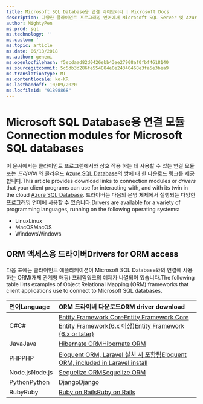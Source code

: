 ```yaml
---
title: Microsoft SQL Database용 연결 라이브러리 | Microsoft Docs
description: 다양한 클라이언트 프로그래밍 언어에서 Microsoft SQL Server 및 Azure SQL Database에 연결할 수 있도록 돕는 모듈의 다운로드 링크를 제공합니다.
author: MightyPen
ms.prod: sql
ms.technology: ''
ms.custom: ''
ms.topic: article
ms.date: 06/18/2018
ms.author: genemi
ms.openlocfilehash: f5ecdaad82d0426ebb43ee27908af0fbf4618140
ms.sourcegitcommit: 5c5db3d286fe554884e0e24340468e3fa5e3bea9
ms.translationtype: MT
ms.contentlocale: ko-KR
ms.lasthandoff: 10/09/2020
ms.locfileid: "91898868"
---
```

# <a name="connection-modules-for-microsoft-sql-databases"></a><span data-ttu-id="e07c0-103">Microsoft SQL Database용 연결 모듈</span><span class="sxs-lookup"><span data-stu-id="e07c0-103">Connection modules for Microsoft SQL databases</span></span>

<span data-ttu-id="e07c0-104">이 문서에서는 클라이언트 프로그램에서와 상호 작용 하는 데 사용할 수 있는 연결 모듈 또는 *드라이버* 와 클라우드 [Azure SQL Database](https://docs.microsoft.com/azure/sql-database/)의 쌍에 대 한 다운로드 링크를 제공 합니다.</span><span class="sxs-lookup"><span data-stu-id="e07c0-104">This article provides download links to connection modules or *drivers* that your client programs can use for interacting with, and with its twin in the cloud [Azure SQL Database](https://docs.microsoft.com/azure/sql-database/).</span></span> <span data-ttu-id="e07c0-105">드라이버는 다음의 운영 체제에서 실행되는 다양한 프로그래밍 언어에 사용할 수 있습니다.</span><span class="sxs-lookup"><span data-stu-id="e07c0-105">Drivers are available for a variety of programming languages, running on the following operating systems:</span></span>

- <span data-ttu-id="e07c0-106">Linux</span><span class="sxs-lookup"><span data-stu-id="e07c0-106">Linux</span></span>
- <span data-ttu-id="e07c0-107">MacOS</span><span class="sxs-lookup"><span data-stu-id="e07c0-107">MacOS</span></span>
- <span data-ttu-id="e07c0-108">Windows</span><span class="sxs-lookup"><span data-stu-id="e07c0-108">Windows</span></span>


## <a name="drivers-for-orm-access"></a><span data-ttu-id="e07c0-109">ORM 액세스용 드라이버</span><span class="sxs-lookup"><span data-stu-id="e07c0-109">Drivers for ORM access</span></span>


<span data-ttu-id="e07c0-110">다음 표에는 클라이언트 애플리케이션이 Microsoft SQL Database와의 연결에 사용하는 ORM(개체 관계형 매핑) 프레임워크의 예제가 나열되어 있습니다.</span><span class="sxs-lookup"><span data-stu-id="e07c0-110">The following table lists examples of Object Relational Mapping (ORM) frameworks that client applications use to connect to Microsoft SQL databases.</span></span>


| <span data-ttu-id="e07c0-111">언어</span><span class="sxs-lookup"><span data-stu-id="e07c0-111">Language</span></span> | <span data-ttu-id="e07c0-112">ORM 드라이버 다운로드</span><span class="sxs-lookup"><span data-stu-id="e07c0-112">ORM driver download</span></span> |
| :------- | :------------------ |
| <span data-ttu-id="e07c0-113">C#</span><span class="sxs-lookup"><span data-stu-id="e07c0-113">C#</span></span> | [<span data-ttu-id="e07c0-114">Entity Framework Core</span><span class="sxs-lookup"><span data-stu-id="e07c0-114">Entity Framework Core</span></span>](https://docs.microsoft.com/ef/core/)<br />[<span data-ttu-id="e07c0-115">Entity Framework(6.x 이상)</span><span class="sxs-lookup"><span data-stu-id="e07c0-115">Entity Framework (6.x or later)</span></span>](https://docs.microsoft.com/ef/) |
| <span data-ttu-id="e07c0-116">Java</span><span class="sxs-lookup"><span data-stu-id="e07c0-116">Java</span></span> | [<span data-ttu-id="e07c0-117">Hibernate ORM</span><span class="sxs-lookup"><span data-stu-id="e07c0-117">Hibernate ORM</span></span>](https://hibernate.org/orm)|
| <span data-ttu-id="e07c0-118">PHP</span><span class="sxs-lookup"><span data-stu-id="e07c0-118">PHP</span></span> | [<span data-ttu-id="e07c0-119">Eloquent ORM, Laravel 설치 시 포함됨</span><span class="sxs-lookup"><span data-stu-id="e07c0-119">Eloquent ORM, included in Laravel install</span></span>](https://laravel.com/docs/) |
| <span data-ttu-id="e07c0-120">Node.js</span><span class="sxs-lookup"><span data-stu-id="e07c0-120">Node.js</span></span> | [<span data-ttu-id="e07c0-121">Sequelize ORM</span><span class="sxs-lookup"><span data-stu-id="e07c0-121">Sequelize ORM</span></span>](https://docs.sequelizejs.com) |
| <span data-ttu-id="e07c0-122">Python</span><span class="sxs-lookup"><span data-stu-id="e07c0-122">Python</span></span> | [<span data-ttu-id="e07c0-123">Django</span><span class="sxs-lookup"><span data-stu-id="e07c0-123">Django</span></span>](https://www.djangoproject.com/) |
| <span data-ttu-id="e07c0-124">Ruby</span><span class="sxs-lookup"><span data-stu-id="e07c0-124">Ruby</span></span> | [<span data-ttu-id="e07c0-125">Ruby on Rails</span><span class="sxs-lookup"><span data-stu-id="e07c0-125">Ruby on Rails</span></span>](https://rubyonrails.org/) |

